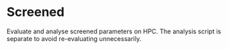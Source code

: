 # Screened

Evaluate and analyse screened parameters on HPC. The analysis script is separate to avoid re-evaluating unnecessarily.